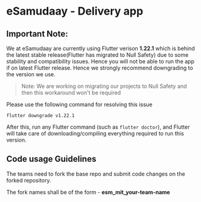 # eSamudaay - Delivery app

## Important Note:

We at eSamudaay are currently using Flutter verison **1.22.1** which is behind the latest stable release(Flutter has migrated to Null Safety) due to some stability and compatibility issues. Hence you will not be able to run the app if on latest Flutter release. Hence we strongly recommend downgrading to the version we use.

>Note: We are working on migrating our projects to Null Safety and then this workaround won't be required

Please use the following command for resolving this issue

``` flutter downgrade v1.22.1 ``` 

After this, run any Flutter command (such as `flutter doctor`), and Flutter will take care of downloading/compiling everything required to run this version.


## Code usage Guidelines

The teams need to fork the base repo and submit code changes on the forked repository.

The fork names shall be of the form - **esm_mit_your-team-name**
